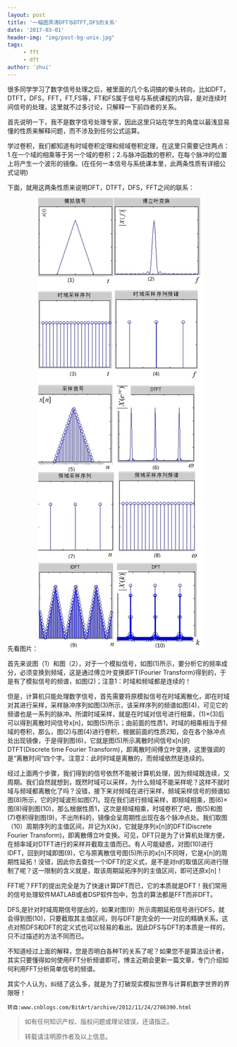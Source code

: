 ```yaml
---
layout: post
title: '一幅图弄清DFT与DTFT,DFS的关系'
date: '2017-03-01'
header-img: "img/post-bg-unix.jpg"
tags:
     - fft
     - dft
author: 'zhui'
---
```


很多同学学习了数字信号处理之后，被里面的几个名词搞的晕头转向，比如DFT，DTFT，DFS，FFT，FT,FS等，FT和FS属于信号与系统课程的内容，是对连续时间信号的处理，这里就不过多讨论，只解释一下前四者的关系。

首先说明一下，我不是数字信号处理专家，因此这里只站在学生的角度以最浅显易懂的性质来解释问题，而不涉及到任何公式运算。

学过卷积，我们都知道有时域卷积定理和频域卷积定理，在这里只需要记住两点：1.在一个域的相乘等于另一个域的卷积；2.与脉冲函数的卷积，在每个脉冲的位置上将产生一个波形的镜像。(在任何一本信号与系统课本里，此两条性质有详细公式证明)

下面，就用这两条性质来说明DFT，DTFT，DFS，FFT之间的联系：

先看图片：![DFT,DTFT,DFS,FFT](/img/dft.jpg)

首先来说图（1）和图（2），对于一个模拟信号，如图(1)所示，要分析它的频率成分，必须变换到频域，这是通过傅立叶变换即FT(Fourier Transform)得到的，于是有了模拟信号的频谱，如图(2)；注意1：时域和频域都是连续的！

但是，计算机只能处理数字信号，首先需要将原模拟信号在时域离散化，即在时域对其进行采样，采样脉冲序列如图(3)所示，该采样序列的频谱如图(4)，可见它的频谱也是一系列的脉冲。所谓时域采样，就是在时域对信号进行相乘，(1)×(3)后可以得到离散时间信号x[n]，如图(5)所示；由前面的性质1，时域的相乘相当于频域的卷积，那么，图(2)与图(4)进行卷积，根据前面的性质2知，会在各个脉冲点处出现镜像，于是得到图(6)，它就是图(5)所示离散时间信号x[n]的DTFT(Discrete time Fourier Transform)，即离散时间傅立叶变换，这里强调的是“离散时间”四个字。注意2：此时时域是离散的，而频域依然是连续的。

经过上面两个步骤，我们得到的信号依然不能被计算机处理，因为频域既连续，又周期。我们自然就想到，既然时域可以采样，为什么频域不能采样呢？这样不就时域与频域都离散化了吗？没错，接下来对频域在进行采样，频域采样信号的频谱如图(8)所示，它的时域波形如图(7)。现在我们进行频域采样，即频域相乘，图(6)×图(8)得到图(10)，那么根据性质1，这次是频域相乘，时域卷积了吧，图(5)和图(7)卷积得到图(9)，不出所料的，镜像会呈周期性出现在各个脉冲点处。我们取图（10）周期序列的主值区间，并记为X(k)，它就是序列x[n]的DFT(Discrete Fourier Transform)，即离散傅立叶变换。可见，DFT只是为了计算机处理方便，在频率域对DTFT进行的采样并截取主值而已。有人可能疑惑，对图(10)进行IDFT，回到时域即图(9)，它与原离散信号图(5)所示的x[n]不同呀，它是x[n]的周期性延拓！没错，因此你去查找一个IDFT的定义式，是不是对n的取值区间进行限制了呢？这一限制的含义就是，取该周期延拓序列的主值区间，即可还原x[n]！

FFT呢？FFT的提出完全是为了快速计算DFT而已，它的本质就是DFT！我们常用的信号处理软件MATLAB或者DSP软件包中，包含的算法都是FFT而非DFT。

DFS,是针对时域周期信号提出的，如果对图(9）所示周期延拓信号进行DFS，就会得到图(10)，只要截取其主值区间，则与DFT是完全的一一对应的精确关系。这点对照DFS和DFT的定义式也可以轻易的看出。因此DFS与DFT的本质是一样的，只不过描述的方法不同而已。

不知道经过上面的解释，您是否明白各种T的关系了呢？如果您不是算法设计者，其实只要懂得如何使用FFT分析频谱即可，博主近期会更新一篇文章，专门介绍如何利用FFT分析简单信号的频谱。

其实个人认为，纠结了这么多，就是为了打破现实模拟世界与计算机数字世界的界限呀！


`转自:www.cnblogs.com/BitArt/archive/2012/11/24/2786390.html`


> 如有任何知识产权、版权问题或理论错误，还请指正。
>
> 转载请注明原作者及以上信息。
